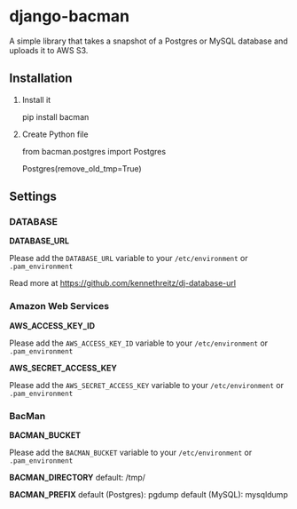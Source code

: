 # django-bacman #

A simple library that takes a snapshot of a Postgres or MySQL database and uploads it to AWS S3.

## Installation ##

1. Install it

    pip install bacman


2. Create Python file

    from bacman.postgres import Postgres

    Postgres(remove_old_tmp=True)

## Settings ##

### DATABASE ###

**DATABASE_URL**

Please add the `DATABASE_URL` variable to your `/etc/environment` or `.pam_environment`

Read more at https://github.com/kennethreitz/dj-database-url


### Amazon Web Services ###

**AWS_ACCESS_KEY_ID**

Please add the `AWS_ACCESS_KEY_ID` variable to your `/etc/environment` or `.pam_environment`

**AWS_SECRET_ACCESS_KEY**

Please add the `AWS_SECRET_ACCESS_KEY` variable to your `/etc/environment` or `.pam_environment`


### BacMan ###

**BACMAN_BUCKET**

Please add the `BACMAN_BUCKET` variable to your `/etc/environment` or `.pam_environment`

**BACMAN_DIRECTORY**
default: /tmp/

**BACMAN_PREFIX**
default (Postgres): pgdump
default (MySQL): mysqldump
